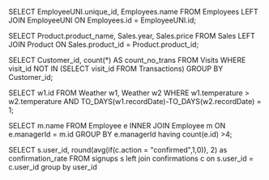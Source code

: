 SELECT EmployeeUNI.unique_id, Employees.name
FROM Employees
LEFT JOIN EmployeeUNI ON Employees.id = EmployeeUNI.id;

SELECT Product.product_name, Sales.year, Sales.price
FROM Sales
LEFT JOIN Product
ON Sales.product_id = Product.product_id;

SELECT Customer_id, count(*) AS count_no_trans FROM Visits
WHERE visit_id NOT IN (SELECT visit_id FROM Transactions)
GROUP BY Customer_id;

SELECT w1.id
FROM Weather w1, Weather w2
WHERE w1.temperature > w2.temperature AND TO_DAYS(w1.recordDate)-TO_DAYS(w2.recordDate) = 1;

SELECT m.name 
FROM Employee e
INNER JOIN Employee m
ON e.managerId = m.id
GROUP BY e.managerId
having count(e.id) >4;  

SELECT
    s.user_id,
    round(avg(if(c.action = "confirmed",1,0)), 2) as confirmation_rate
FROM
    signups s
left join
    confirmations c on s.user_id = c.user_id
group by user_id
